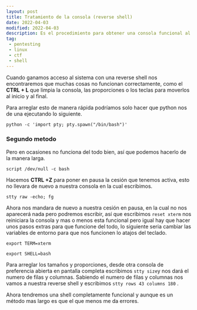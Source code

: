 ```yaml
---
layout: post
title: Tratamiento de la consola (reverse shell)
date: 2022-04-03
modified: 2022-04-03
description: Es el procedimiento para obtener una consola funcional al obtener una reverse shell
tag:
 - pentesting
 - linux
 - ctf
 - shell
---
```

Cuando ganamos acceso al sistema con una reverse shell nos encontraremos que muchas cosas no funcionan correctamente, como el **CTRL + L** que limpia la consola, las proporciones o los teclas para moverlos al inicio y al final. 

Para arreglar esto de manera rápida podríamos solo hacer que python nos de una ejecutando lo siguiente. 

    python -c 'import pty; pty.spawn("/bin/bash")'

### Segundo metodo

Pero en ocasiones no funciona del todo bien, así que podemos hacerlo de la manera larga.

    script /dev/null -c bash
   
  Hacemos **CTRL +Z** para poner en pausa la cesión que tenemos activa, esto no llevara de nuevo a nuestra consola en la cual escribimos.

    stty raw -echo; fg

Ahora nos mandara de nuevo a nuestra cesión en pausa, en la cual no nos aparecerá nada pero podremos escribir, así que escribimos `reset xterm`  nos reiniciara la consola y mas o menos esta funcional pero igual hay que hacer unos pasos extras para que funcione del todo, lo siguiente seria cambiar las variables de entorno para que nos funcionen lo atajos del teclado. 

    export TERM=xterm
    
    export SHELL=bash

Para arreglar los tamaños y proporciones, desde otra consola de preferencia abierta en pantalla completa escribimos `stty size`y nos dará el numero de filas y columnas. Sabiendo el numero de filas y columnas nos vamos a nuestra reverse shell y escribimos `stty rows 43 columns 180`   .

 Ahora tendremos una shell completamente funcional y aunque es un método mas largo es que el que menos me da errores. 